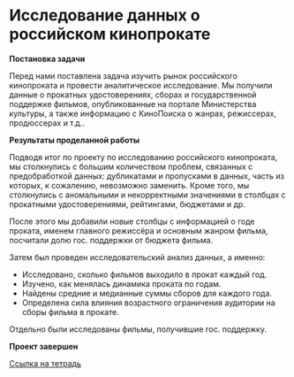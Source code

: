 # Исследование данных о российском кинопрокате

<b>Постановка задачи</b>

Перед нами поставлена задача изучить рынок российского кинопроката и провести аналитическое исследование. Мы получили данные о прокатных удостоверениях, сборах и государственной поддержке фильмов, опубликованные на портале Министерства культуры, а также информацию с КиноПоиска о жанрах, режиссерах, продюссерах и т.д..

<b>Результаты проделанной работы</b>

Подводя итог по проекту по исследованию российского кинопроката, мы столкнулись с большим количеством проблем, связанных с предобработкой данных: дубликатами и пропусками в данных, часть из которых, к сожалению, невозможно заменить. Кроме того, мы столкнулись с аномальными и некорректными значениями в столбцах с прокатными удостоверениями, рейтингами, бюджетами и др.

После этого мы добавили новые столбцы с информацией о годе проката, именем главного режиссёра и основным жанром фильма, посчитали долю гос. поддержки от бюджета фильма.

Затем был проведен исследовательский анализ данных, а именно:

- Исследовано, сколько фильмов выходило в прокат каждый год.
- Изучено, как менялась динамика проката по годам.
- Найдены средние и медианные суммы сборов для каждого года.
- Определена сила влияния возрастного ограничения аудитории на сборы фильма в прокате.

Отдельно были исследованы фильмы, получившие гос. поддержку.

<b>Проект завершен</b>

[Ссылка на тетрадь](https://github.com/Vadimius1010/Portfolio/blob/main/%D0%98%D1%81%D1%81%D0%BB%D0%B5%D0%B4%D0%BE%D0%B2%D0%B0%D0%BD%D0%B8%D0%B5%20%D0%B4%D0%B0%D0%BD%D0%BD%D1%8B%D1%85%20%D0%BE%20%D1%80%D0%BE%D1%81%D1%81%D0%B8%D0%B9%D1%81%D0%BA%D0%BE%D0%BC%20%D0%BA%D0%B8%D0%BD%D0%BE%D0%BF%D1%80%D0%BE%D0%BA%D0%B0%D1%82%D0%B5/%D0%98%D1%81%D1%81%D0%BB%D0%B5%D0%B4%D0%BE%D0%B2%D0%B0%D0%BD%D0%B8%D0%B5%20%D0%B4%D0%B0%D0%BD%D0%BD%D1%8B%D1%85%20%D0%BE%20%D1%80%D0%BE%D1%81%D1%81%D0%B8%D0%B9%D1%81%D0%BA%D0%BE%D0%BC%20%D0%BA%D0%B8%D0%BD%D0%BE%D0%BF%D1%80%D0%BE%D0%BA%D0%B0%D1%82%D0%B5.ipynb)
